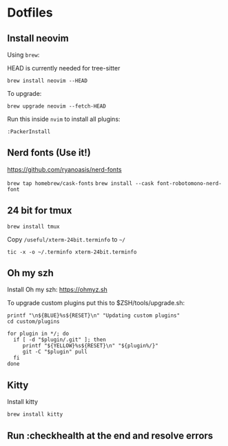 # Dotfiles

## Install neovim

Using `brew`:

HEAD is currently needed for tree-sitter

`brew install neovim --HEAD`

To upgrade:

`brew upgrade neovim --fetch-HEAD`

Run this inside `nvim` to install all plugins:

`:PackerInstall`

## Nerd fonts (Use it!)

<https://github.com/ryanoasis/nerd-fonts>

`brew tap homebrew/cask-fonts`
`brew install --cask font-robotomono-nerd-font`

## 24 bit for tmux

`brew install tmux`

Copy `/useful/xterm-24bit.terminfo` to `~/`

`tic -x -o ~/.terminfo xterm-24bit.terminfo`

## Oh my szh

Install Oh my szh: <https://ohmyz.sh>

To upgrade custom plugins put this to $ZSH/tools/upgrade.sh:

```szh
printf "\n${BLUE}%s${RESET}\n" "Updating custom plugins"
cd custom/plugins

for plugin in */; do
  if [ -d "$plugin/.git" ]; then
     printf "${YELLOW}%s${RESET}\n" "${plugin%/}"
     git -C "$plugin" pull
  fi
done
```

## Kitty

Install kitty

`brew install kitty`

## Run :checkhealth at the end and resolve errors

